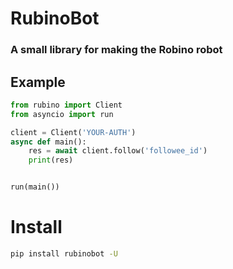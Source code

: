 # RubinoBot
### A small library for making the Robino robot 


## Example
```python
from rubino import Client
from asyncio import run

client = Client('YOUR-AUTH')
async def main():
    res = await client.follow('followee_id')
    print(res)


run(main())
```


# Install
```bash
pip install rubinobot -U
```
